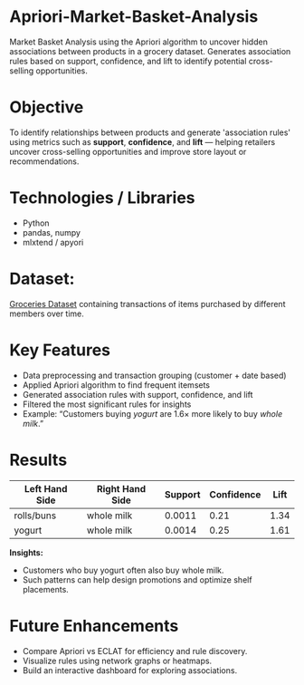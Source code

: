 # Apriori-Market-Basket-Analysis
Market Basket Analysis using the Apriori algorithm to uncover hidden associations between products in a grocery dataset. Generates association rules based on support, confidence, and lift to identify potential cross-selling opportunities.


# Objective
To identify relationships between products and generate 'association rules' using metrics such as **support**, **confidence**, and **lift** — helping retailers uncover cross-selling opportunities and improve store layout or recommendations.

# Technologies / Libraries
- Python  
- pandas, numpy  
- mlxtend / apyori  
# Dataset:
[Groceries Dataset](https://www.kaggle.com/datasets/heeraldedhia/groceries-dataset) containing transactions of items purchased by different members over time.
 

# Key Features
- Data preprocessing and transaction grouping (customer + date based)  
- Applied Apriori algorithm to find frequent itemsets  
- Generated association rules with support, confidence, and lift  
- Filtered the most significant rules for insights  
- Example: “Customers buying *yogurt* are 1.6× more likely to buy *whole milk*.”

# Results
| Left Hand Side | Right Hand Side | Support | Confidence | Lift |
|----------------|-----------------|---------|------------|------|
| rolls/buns     | whole milk      | 0.0011  | 0.21       | 1.34 |
| yogurt         | whole milk      | 0.0014  | 0.25       | 1.61 |

**Insights:**
- Customers who buy yogurt often also buy whole milk.  
- Such patterns can help design promotions and optimize shelf placements.

# Future Enhancements
- Compare Apriori vs ECLAT for efficiency and rule discovery.  
- Visualize rules using network graphs or heatmaps.  
- Build an interactive dashboard for exploring associations.


